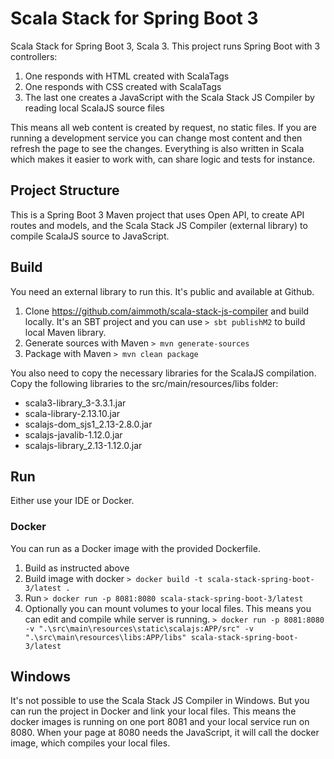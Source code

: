 # Scala Stack for Spring Boot 3

Scala Stack for Spring Boot 3, Scala 3. This project runs Spring Boot with 3 controllers:

1. One responds with HTML created with ScalaTags
2. One responds with CSS created with ScalaTags
3. The last one creates a JavaScript with the Scala Stack JS Compiler by reading local ScalaJS source files

This means all web content is created by request, no static files. If you are running a development service you can change most content and then refresh the page to see the changes.
Everything is also written in Scala which makes it easier to work with, can share logic and tests for instance.

## Project Structure

This is a Spring Boot 3 Maven project that uses Open API, to create API routes and models, and the Scala Stack JS Compiler (external library) to compile ScalaJS source to JavaScript. 

## Build

You need an external library to run this. It's public and available at Github.

1. Clone https://github.com/aimmoth/scala-stack-js-compiler and build locally. It's an SBT project and you can use `> sbt publishM2` to build local Maven library.
2. Generate sources with Maven `> mvn generate-sources`
3. Package with Maven `> mvn clean package`

You also need to copy the necessary libraries for the ScalaJS compilation. Copy the following libraries to the src/main/resources/libs folder:

- scala3-library_3-3.3.1.jar
- scala-library-2.13.10.jar
- scalajs-dom_sjs1_2.13-2.8.0.jar
- scalajs-javalib-1.12.0.jar
- scalajs-library_2.13-1.12.0.jar

## Run

Either use your IDE or Docker.

### Docker

You can run as a Docker image with the provided Dockerfile.

1. Build as instructed above
2. Build image with docker `> docker build -t scala-stack-spring-boot-3/latest .`
3. Run `> docker run -p 8081:8080 scala-stack-spring-boot-3/latest`
4. Optionally you can mount volumes to your local files. This means you can edit and compile while server is running. `> docker run -p 8081:8080 -v ".\src\main\resources\static\scalajs:APP/src" -v ".\src\main\resources\libs:APP/libs" scala-stack-spring-boot-3/latest`

## Windows

It's not possible to use the Scala Stack JS Compiler in Windows. But you can run the project in Docker and link your local files.
This means the docker images is running on one port 8081 and your local service run on 8080. When your page at 8080 needs the JavaScript, it will call the docker image, which compiles your local files.